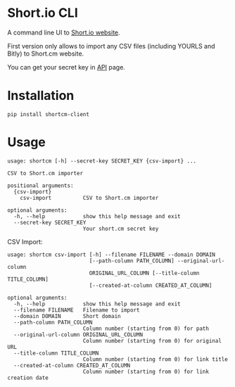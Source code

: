Short.io CLI
===========================

A command line UI to [Short.io website](https://short.io).

First version only allows to import any CSV files (including YOURLS and Bitly) to Short.cm website.

You can get your secret key in [API](https://app.short.io/settings/integrations/api-key) page.

Installation
============

    pip install shortcm-client


Usage
=====

    usage: shortcm [-h] --secret-key SECRET_KEY {csv-import} ...

    CSV to Short.cm importer

    positional arguments:
      {csv-import}
        csv-import          CSV to Short.cm importer

    optional arguments:
      -h, --help            show this help message and exit
      --secret-key SECRET_KEY
                            Your short.cm secret key

CSV Import:

    usage: shortcm csv-import [-h] --filename FILENAME --domain DOMAIN
                              [--path-column PATH_COLUMN] --original-url-column
                              ORIGINAL_URL_COLUMN [--title-column TITLE_COLUMN]
                              [--created-at-column CREATED_AT_COLUMN]

    optional arguments:
      -h, --help            show this help message and exit
      --filename FILENAME   Filename to import
      --domain DOMAIN       Short domain
      --path-column PATH_COLUMN
                            Column number (starting from 0) for path
      --original-url-column ORIGINAL_URL_COLUMN
                            Column number (starting from 0) for original URL
      --title-column TITLE_COLUMN
                            Column number (starting from 0) for link title
      --created-at-column CREATED_AT_COLUMN
                            Column number (starting from 0) for link creation date
